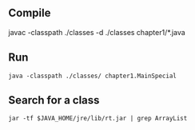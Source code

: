 Compile
--------------
javac -classpath ./classes -d ./classes chapter1/*.java

Run
--------------
```
java -classpath ./classes/ chapter1.MainSpecial		
```
Search for a class
--------------
```
jar -tf $JAVA_HOME/jre/lib/rt.jar | grep ArrayList
```